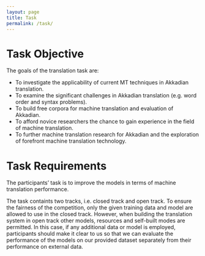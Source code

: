 ```yaml
---
layout: page
title: Task
permalink: /task/
---
```


# Task Objective

The goals of the translation task are:

- To investigate the applicability of current MT    techniques in Akkadian translation.
- To examine the significant challenges in Akkadian translation (e.g. word order and syntax problems).
- To build free corpora for machine translation and evaluation of Akkadian.
- To afford novice researchers the chance to gain experience in the field of machine translation.
- To further machine translation research for Akkadian and the exploration of forefront machine translation technology.

# Task Requirements
The participants’ task is to improve the models in terms of machine translation performance.  

The task containts two tracks, i.e. closed track and open track. To ensure the fairness of the competition, only the given training data and model are allowed to use in the closed track. However, when building the translation system in open track other models, resources and self-built modes are permitted. In this case, if any additional data or model is employed, participants should make it clear to us so that we can evaluate the performance of the models on our provided dataset separately from their performance on external data.